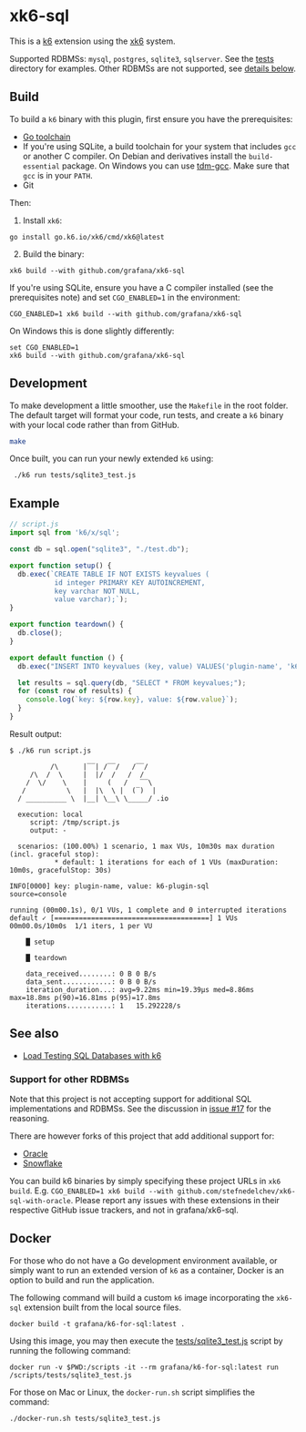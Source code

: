 # xk6-sql

This is a [k6](https://github.com/grafana/k6) extension using the
[xk6](https://github.com/grafana/xk6) system.

Supported RDBMSs: `mysql`, `postgres`, `sqlite3`, `sqlserver`. See the [tests](tests)
directory for examples. Other RDBMSs are not supported, see
[details below](#support-for-other-rdbmss).


## Build

To build a `k6` binary with this plugin, first ensure you have the prerequisites:

- [Go toolchain](https://go101.org/article/go-toolchain.html)
- If you're using SQLite, a build toolchain for your system that includes `gcc` or
  another C compiler. On Debian and derivatives install the `build-essential`
  package. On Windows you can use [tdm-gcc](https://jmeubank.github.io/tdm-gcc/).
  Make sure that `gcc` is in your `PATH`.
- Git

Then:

1. Install `xk6`:
  ```shell
  go install go.k6.io/xk6/cmd/xk6@latest
  ```

2. Build the binary:
  ```shell
  xk6 build --with github.com/grafana/xk6-sql
  ```

  If you're using SQLite, ensure you have a C compiler installed (see the
  prerequisites note) and set `CGO_ENABLED=1` in the environment:
  ```shell
  CGO_ENABLED=1 xk6 build --with github.com/grafana/xk6-sql
  ```

  On Windows this is done slightly differently:
  ```shell
  set CGO_ENABLED=1
  xk6 build --with github.com/grafana/xk6-sql
  ```

## Development
To make development a little smoother, use the `Makefile` in the root folder. The default target will format your code, run tests, and create a `k6` binary with your local code rather than from GitHub.

```bash
make
```
Once built, you can run your newly extended `k6` using:
```shell
 ./k6 run tests/sqlite3_test.js
 ```

## Example

```javascript
// script.js
import sql from 'k6/x/sql';

const db = sql.open("sqlite3", "./test.db");

export function setup() {
  db.exec(`CREATE TABLE IF NOT EXISTS keyvalues (
           id integer PRIMARY KEY AUTOINCREMENT,
           key varchar NOT NULL,
           value varchar);`);
}

export function teardown() {
  db.close();
}

export default function () {
  db.exec("INSERT INTO keyvalues (key, value) VALUES('plugin-name', 'k6-plugin-sql');");

  let results = sql.query(db, "SELECT * FROM keyvalues;");
  for (const row of results) {
    console.log(`key: ${row.key}, value: ${row.value}`);
  }
}
```

Result output:

```shell
$ ./k6 run script.js

          /\      |‾‾| /‾‾/   /‾‾/
     /\  /  \     |  |/  /   /  /
    /  \/    \    |     (   /   ‾‾\
   /          \   |  |\  \ |  (‾)  |
  / __________ \  |__| \__\ \_____/ .io

  execution: local
     script: /tmp/script.js
     output: -

  scenarios: (100.00%) 1 scenario, 1 max VUs, 10m30s max duration (incl. graceful stop):
           * default: 1 iterations for each of 1 VUs (maxDuration: 10m0s, gracefulStop: 30s)

INFO[0000] key: plugin-name, value: k6-plugin-sql        source=console

running (00m00.1s), 0/1 VUs, 1 complete and 0 interrupted iterations
default ✓ [======================================] 1 VUs  00m00.0s/10m0s  1/1 iters, 1 per VU

    █ setup

    █ teardown

    data_received........: 0 B 0 B/s
    data_sent............: 0 B 0 B/s
    iteration_duration...: avg=9.22ms min=19.39µs med=8.86ms max=18.8ms p(90)=16.81ms p(95)=17.8ms
    iterations...........: 1   15.292228/s
```

## See also

- [Load Testing SQL Databases with k6](https://k6.io/blog/load-testing-sql-databases-with-k6/)

### Support for other RDBMSs

Note that this project is not accepting support for additional SQL implementations
and RDBMSs. See the discussion in [issue #17](https://github.com/grafana/xk6-sql/issues/17)
for the reasoning.

There are however forks of this project that add additional support for:
- [Oracle](https://github.com/stefnedelchev/xk6-sql-with-oracle)
- [Snowflake](https://github.com/libertymutual/xk6-sql)

You can build k6 binaries by simply specifying these project URLs in `xk6 build`.
E.g. `CGO_ENABLED=1 xk6 build --with github.com/stefnedelchev/xk6-sql-with-oracle`.
Please report any issues with these extensions in their respective GitHub issue trackers,
and not in grafana/xk6-sql.


## Docker

For those who do not have a Go development environment available, or simply want
to run an extended version of `k6` as a container, Docker is an option to build
and run the application.

The following command will build a custom `k6` image incorporating the `xk6-sql` extension
built from the local source files.
```shell
docker build -t grafana/k6-for-sql:latest .
```
Using this image, you may then execute the [tests/sqlite3_test.js](tests/sqlite3_test.js) script
by running the following command:
```shell
docker run -v $PWD:/scripts -it --rm grafana/k6-for-sql:latest run /scripts/tests/sqlite3_test.js
```
For those on Mac or Linux, the `docker-run.sh` script simplifies the command:
```shell
./docker-run.sh tests/sqlite3_test.js
```